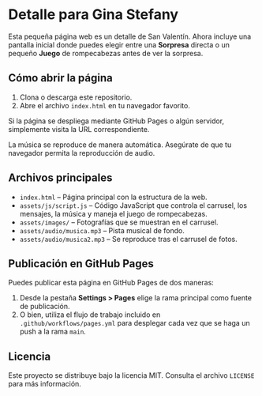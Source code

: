 # Detalle para Gina Stefany

Esta pequeña página web es un detalle de San Valentín. Ahora incluye una pantalla inicial donde puedes elegir entre una **Sorpresa** directa o un pequeño **Juego** de rompecabezas antes de ver la sorpresa.

## Cómo abrir la página

1. Clona o descarga este repositorio.
2. Abre el archivo `index.html` en tu navegador favorito.

Si la página se despliega mediante GitHub Pages o algún servidor, simplemente visita la URL correspondiente.

La música se reproduce de manera automática. Asegúrate de que tu navegador permita la reproducción de audio.

## Archivos principales

- `index.html` – Página principal con la estructura de la web.
- `assets/js/script.js` – Código JavaScript que controla el carrusel, los mensajes, la música y maneja el juego de rompecabezas.
- `assets/images/` – Fotografías que se muestran en el carrusel.
- `assets/audio/musica.mp3` – Pista musical de fondo.
- `assets/audio/musica2.mp3` – Se reproduce tras el carrusel de fotos.

## Publicación en GitHub Pages

Puedes publicar esta página en GitHub Pages de dos maneras:

1. Desde la pestaña **Settings > Pages** elige la rama principal como fuente de publicación.
2. O bien, utiliza el flujo de trabajo incluido en `.github/workflows/pages.yml` para desplegar cada vez que se haga un push a la rama `main`.

## Licencia

Este proyecto se distribuye bajo la licencia MIT. Consulta el archivo `LICENSE` para más información.
